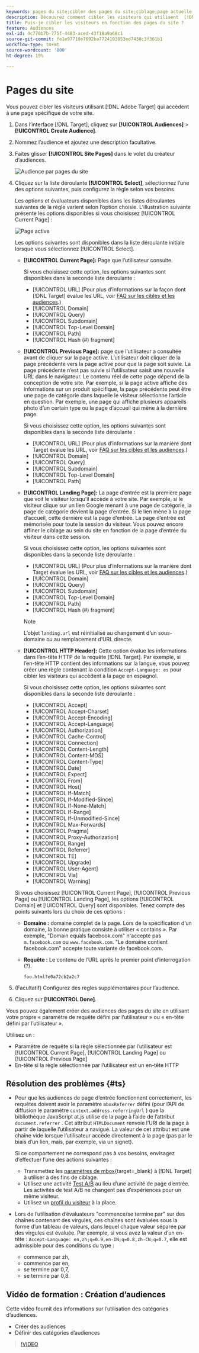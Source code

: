 ```yaml
---
keywords: pages du site;cibler des pages du site;ciblage;page actuelle;cibler la page actuelle;page précédente;cibler la page précédente;page d’entrée;cibler une page d’entrée;en-tête http
description: Découvrez comment cibler les visiteurs qui utilisent  [!DNL Adobe Target] sur une page spécifique de votre site.
title: Puis-je cibler les visiteurs en fonction des pages du site ?
feature: Audiences
exl-id: 4c770b7b-775f-4483-aced-43f18a9a68c1
source-git-commit: fe1e97710e7692ba7724103853ed7438c3f361b1
workflow-type: tm+mt
source-wordcount: '800'
ht-degree: 19%

---
```


# Pages du site

Vous pouvez cibler les visiteurs utilisant [!DNL Adobe Target] qui accèdent à une page spécifique de votre site.

1. Dans l’interface [!DNL Target], cliquez sur **[!UICONTROL Audiences]** > **[!UICONTROL Create Audience]**.
1. Nommez l’audience et ajoutez une description facultative.
1. Faites glisser **[!UICONTROL Site Pages]** dans le volet du créateur d’audiences.

   ![Audience par pages du site](assets/target_site_pages.png)

1. Cliquez sur la liste déroulante **[!UICONTROL Select]**, sélectionnez l’une des options suivantes, puis configurez la règle selon vos besoins.

   Les options et évaluateurs disponibles dans les listes déroulantes suivantes de la règle varient selon l’option choisie. L’illustration suivante présente les options disponibles si vous choisissez [!UICONTROL Current Page] :

   ![Page active](assets/current-page.png)

   Les options suivantes sont disponibles dans la liste déroulante initiale lorsque vous sélectionnez [!UICONTROL Select].

   * **[!UICONTROL Current Page]:** Page que l’utilisateur consulte.

     Si vous choisissez cette option, les options suivantes sont disponibles dans la seconde liste déroulante :

      * [!UICONTROL URL] (Pour plus d’informations sur la façon dont [!DNL Target] évalue les URL, voir [FAQ sur les cibles et les audiences](/help/main/c-target/c-troubleshooting-targets-and-audiences/troubleshooting-targets-and-audiences.md).)
      * [!UICONTROL Domain]
      * [!UICONTROL Query]
      * [!UICONTROL Subdomain]
      * [!UICONTROL Top-Level Domain]
      * [!UICONTROL Path]
      * [!UICONTROL Hash (#) fragment]

   * **[!UICONTROL Previous Page]:** page que l’utilisateur a consultée avant de cliquer sur la page active. L’utilisateur doit cliquer de la page précédente vers la page active pour que la page soit suivie. La page précédente n’est pas suivie si l’utilisateur saisit une nouvelle URL dans le navigateur. Le contenu réel de cette page dépend de la conception de votre site. Par exemple, si la page active affiche des informations sur un produit spécifique, la page précédente peut être une page de catégorie dans laquelle le visiteur sélectionne l’article en question. Par exemple, une page qui affiche plusieurs appareils photo d’un certain type ou la page d’accueil qui mène à la dernière page.

     Si vous choisissez cette option, les options suivantes sont disponibles dans la seconde liste déroulante :

      * [!UICONTROL URL] (Pour plus d’informations sur la manière dont Target évalue les URL, voir [FAQ sur les cibles et les audiences](/help/main/c-target/c-troubleshooting-targets-and-audiences/troubleshooting-targets-and-audiences.md).)
      * [!UICONTROL Domain]
      * [!UICONTROL Query]
      * [!UICONTROL Subdomain]
      * [!UICONTROL Top-Level Domain]
      * [!UICONTROL Path]

   * **[!UICONTROL Landing Page]:** La page d’entrée est la première page que voit le visiteur lorsqu’il accède à votre site. Par exemple, si le visiteur clique sur un lien Google menant à une page de catégorie, la page de catégorie devient la page d’entrée. Si le lien mène à la page d’accueil, cette dernière est la page d’entrée. La page d’entrée est mémorisée pour toute la session du visiteur. Vous pouvez encore affiner le ciblage au sein du site en fonction de la page d’entrée du visiteur dans cette session.

     Si vous choisissez cette option, les options suivantes sont disponibles dans la seconde liste déroulante :

      * [!UICONTROL URL] (Pour plus d’informations sur la manière dont Target évalue les URL, voir [FAQ sur les cibles et les audiences](/help/main/c-target/c-troubleshooting-targets-and-audiences/troubleshooting-targets-and-audiences.md).)
      * [!UICONTROL Domain]
      * [!UICONTROL Query]
      * [!UICONTROL Subdomain]
      * [!UICONTROL Top-Level Domain]
      * [!UICONTROL Path]
      * [!UICONTROL Hash (#) fragment]

     >[!NOTE]
     >
     >L’objet `landing.url` est réinitialisé au changement d’un sous-domaine ou au remplacement d’URL directe.

   * **[!UICONTROL HTTP Header]:** Cette option évalue les informations dans l’en-tête HTTP de la requête [!DNL Target]. Par exemple, si l’en-tête HTTP contient des informations sur la langue, vous pouvez créer une règle contenant la condition `Accept-Language: es` pour cibler les visiteurs qui accèdent à la page en espagnol.

     Si vous choisissez cette option, les options suivantes sont disponibles dans la seconde liste déroulante :

      * [!UICONTROL Accept]
      * [!UICONTROL Accept-Charset]
      * [!UICONTROL Accept-Encoding]
      * [!UICONTROL Accept-Language]
      * [!UICONTROL Authorization]
      * [!UICONTROL Cache-Control]
      * [!UICONTROL Connection]
      * [!UICONTROL Content-Length]
      * [!UICONTROL Content-MDS]
      * [!UICONTROL Content-Type]
      * [!UICONTROL Date]
      * [!UICONTROL Expect]
      * [!UICONTROL From]
      * [!UICONTROL Host]
      * [!UICONTROL If-Match]
      * [!UICONTROL If-Modified-Since]
      * [!UICONTROL If-None-Match]
      * [!UICONTROL If-Range]
      * [!UICONTROL If-Unmodified-Since]
      * [!UICONTROL Max-Forwards]
      * [!UICONTROL Pragma]
      * [!UICONTROL Proxy-Authorization]
      * [!UICONTROL Range]
      * [!UICONTROL Referrer]
      * [!UICONTROL TE]
      * [!UICONTROL Upgrade]
      * [!UICONTROL User-Agent]
      * [!UICONTROL Via]
      * [!UICONTROL Warning]

   Si vous choisissez [!UICONTROL Current Page], [!UICONTROL Previous Page] ou [!UICONTROL Landing Page], les options [!UICONTROL Domain] et [!UICONTROL Query] sont disponibles. Tenez compte des points suivants lors du choix de ces options :

   * **Domaine :** domaine complet de la page. Lors de la spécification d’un domaine, la bonne pratique consiste à utiliser « contains ». Par exemple, &quot;Domain equals facebook.com&quot; n&#39;accepte pas `m.facebook.com` ou `www.facebook.com`. &quot;Le domaine contient facebook.com&quot; accepte toute variante de facebook.com.
   * **Requête :** Le contenu de l’URL après le premier point d’interrogation (?).

     `foo.html?e0a72cb2a2c7`

1. (Facultatif) Configurez des règles supplémentaires pour l’audience.
1. Cliquez sur **[!UICONTROL Done]**.

Vous pouvez également créer des audiences des pages du site en utilisant votre propre « paramètre de requête défini par l’utilisateur » ou « en-tête défini par l’utilisateur ».

Utilisez un :

* Paramètre de requête si la règle sélectionnée par l’utilisateur est [!UICONTROL Current Page], [!UICONTROL Landing Page] ou [!UICONTROL Previous Page]
* En-tête si la règle sélectionnée par l’utilisateur est un en-tête HTTP

## Résolution des problèmes {#ts}

* Pour que les audiences de page d’entrée fonctionnent correctement, les requêtes doivent avoir le paramètre `mboxReferrer` défini (pour l’API de diffusion le paramètre `context.address.referringUrl` ) que la bibliothèque JavaScript at.js utilise de la page à l’aide de l’attribut `document.referrer` . Cet attribut `HTMLDocument` renvoie l’URI de la page à partir de laquelle l’utilisateur a navigué. La valeur de cet attribut est une chaîne vide lorsque l’utilisateur accède directement à la page (pas par le biais d’un lien, mais, par exemple, via un signet).

  Si ce comportement ne correspond pas à vos besoins, envisagez d’effectuer l’une des actions suivantes :

   * Transmettez les [paramètres de mbox](https://experienceleague.adobe.com/docs/target-dev/developer/client-side/global-mbox/pass-parameters-to-global-mbox.html?lang=fr){target=_blank} à [!DNL Target] à utiliser à des fins de ciblage.
   * Utilisez une activité [Test A/B](/help/main/c-activities/t-test-ab/test-ab.md) au lieu d’une activité de page d’entrée. Les activités de test A/B ne changent pas d’expériences pour un même visiteur.
   * Utilisez un [profil du visiteur](/help/main/c-target/c-audiences/c-target-rules/visitor-profile.md) à la place.

* Lors de l’utilisation d’évaluateurs &quot;commence/se termine par&quot; sur des chaînes contenant des virgules, ces chaînes sont évaluées sous la forme d’un tableau de valeurs, dans lequel chaque valeur séparée par des virgules est évaluée. Par exemple, si vous avez la valeur d’un en-tête : `Accept-Language: en,zh;q=0.9,en-IN;q=0.8,zh-CN;q=0.7`, elle est admissible pour des conditions du type :
   * commence par zh,
   * commence par en,
   * se termine par 0,7,
   * se termine par 0,8.

## Vidéo de formation : Création d’audiences

Cette vidéo fournit des informations sur l’utilisation des catégories d’audiences.

* Créer des audiences
* Définir des catégories d’audiences

>[!VIDEO](https://video.tv.adobe.com/v/17392)
